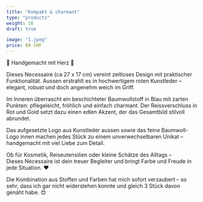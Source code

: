 ```yaml
---
title: "Kompakt & charmant"
type: "products"
weight: 16
draft: true

image: "1.jpeg"
price: 69 CHF
---
```


🌸 Handgemacht mit Herz 🌸

Dieses Necessaire (ca 27 x 17 cm) vereint zeitloses Design mit praktischer Funktionalität. Aussen erstrahlt es in hochwertigem roten Kunstleder – elegant, robust und doch angenehm weich im Griff.

Im Inneren überrascht ein beschichteter Baumwollstoff in Blau mit zarten Punkten: pflegeleicht, fröhlich und einfach charmant. Der Reissverschluss in Rot und Gold setzt dazu einen edlen Akzent, der das Gesamtbild stilvoll abrundet.

Das aufgesetzte Logo aus Kunstleder aussen sowie das feine Baumwoll-Logo innen machen jedes Stück zu einem unverwechselbaren Unikat – handgemacht mit viel Liebe zum Detail.

Ob für Kosmetik, Reiseutensilien oder kleine Schätze des Alltags –  
Dieses Necessaire ist dein treuer Begleiter und bringt Farbe und Freude in jede Situation. ❤️

Die Kombination aus Stoffen und Farben hat mich sofort verzaubert – so sehr, dass ich gar nicht widerstehen konnte und gleich 3 Stück davon genäht habe. 😍
